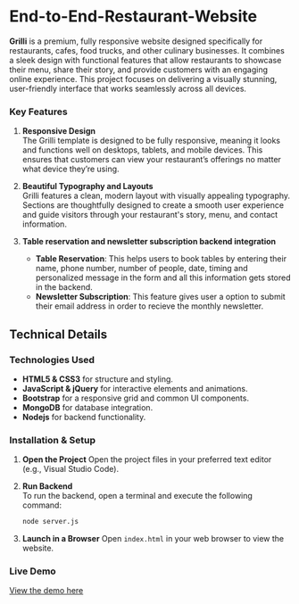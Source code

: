 # End-to-End-Restaurant-Website

**Grilli** is a premium, fully responsive website designed specifically for restaurants, cafes, food trucks, and other culinary businesses. It combines a sleek design with functional features that allow restaurants to showcase their menu, share their story, and provide customers with an engaging online experience. This project focuses on delivering a visually stunning, user-friendly interface that works seamlessly across all devices.
  
### Key Features

1. **Responsive Design**  
   The Grilli template is designed to be fully responsive, meaning it looks and functions well on desktops, tablets, and mobile devices. This ensures that customers can view your restaurant’s offerings no matter what device they’re using.

2. **Beautiful Typography and Layouts**  
   Grilli features a clean, modern layout with visually appealing typography. Sections are thoughtfully designed to create a smooth user experience and guide visitors through your restaurant's story, menu, and contact information.

3. **Table reservation and newsletter subscription backend integration**  
   - **Table Reservation**: This helps users to book tables by entering their name, phone number, number of people, date, timing and personalized message in the form and all this information gets stored in the backend.
   - **Newsletter Subscription**: This feature gives user a option to submit their email address in order to recieve the monthly newsletter.


## Technical Details

### Technologies Used

- **HTML5 & CSS3** for structure and styling.
- **JavaScript & jQuery** for interactive elements and animations.
- **Bootstrap** for a responsive grid and common UI components.
- **MongoDB** for database integration.
- **Nodejs** for backend functionality.


### Installation & Setup

1. **Open the Project**
   Open the project files in your preferred text editor (e.g., Visual Studio Code).

2. **Run Backend**  
   To run the backend, open a terminal and execute the following command:

   ```bash
   node server.js

3. **Launch in a Browser**
   Open `index.html` in your web browser to view the website.


### Live Demo

[View the demo here](https://github.com/user-attachments/assets/7dd76c28-5ca2-423d-af90-3c3162badbb6) 
